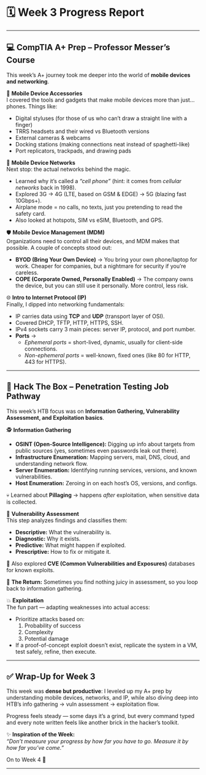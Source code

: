 # 🗓️ Week 3 Progress Report  

---

## 💻 CompTIA A+ Prep – Professor Messer’s Course  

This week’s A+ journey took me deeper into the world of **mobile devices and networking**.  

📱 **Mobile Device Accessories**  
I covered the tools and gadgets that make mobile devices more than just… phones. Things like:  
- Digital styluses (for those of us who can’t draw a straight line with a finger)  
- TRRS headsets and their wired vs Bluetooth versions  
- External cameras & webcams  
- Docking stations (making connections neat instead of spaghetti-like)  
- Port replicators, trackpads, and drawing pads  

📡 **Mobile Device Networks**  
Next stop: the actual networks behind the magic.  
- Learned why it’s called a *“cell phone”* (hint: it comes from *cellular networks* back in 1998).  
- Explored 3G → 4G (LTE, based on GSM & EDGE) → 5G (blazing fast 10Gbps+).  
- Airplane mode = no calls, no texts, just you pretending to read the safety card.  
- Also looked at hotspots, SIM vs eSIM, Bluetooth, and GPS.  

🛡️ **Mobile Device Management (MDM)**  
Organizations need to control all their devices, and MDM makes that possible. A couple of concepts stood out:  
- **BYOD (Bring Your Own Device)** → You bring your own phone/laptop for work. Cheaper for companies, but a nightmare for security if you’re careless.  
- **COPE (Corporate Owned, Personally Enabled)** → The company owns the device, but you can still use it personally. More control, less risk.  

🌐 **Intro to Internet Protocol (IP)**  
Finally, I dipped into networking fundamentals:  
- IP carries data using **TCP** and **UDP** (transport layer of OSI).  
- Covered DHCP, TFTP, HTTP, HTTPS, SSH.  
- IPv4 sockets carry 3 main pieces: server IP, protocol, and port number.  
- **Ports** →  
  - *Ephemeral ports* = short-lived, dynamic, usually for client-side connections.  
  - *Non-ephemeral ports* = well-known, fixed ones (like 80 for HTTP, 443 for HTTPS).  

---

## 🔐 Hack The Box – Penetration Testing Job Pathway  

This week’s HTB focus was on **Information Gathering, Vulnerability Assessment, and Exploitation basics**.  

🕵️ **Information Gathering**  
- **OSINT (Open-Source Intelligence):** Digging up info about targets from public sources (yes, sometimes even passwords leak out there).  
- **Infrastructure Enumeration:** Mapping servers, mail, DNS, cloud, and understanding network flow.  
- **Server Enumeration:** Identifying running services, versions, and known vulnerabilities.  
- **Host Enumeration:** Zeroing in on each host’s OS, versions, and configs.  

💀 Learned about **Pillaging** → happens *after* exploitation, when sensitive data is collected.  

🧮 **Vulnerability Assessment**  
This step analyzes findings and classifies them:  
- **Descriptive:** What the vulnerability is.  
- **Diagnostic:** Why it exists.  
- **Predictive:** What might happen if exploited.  
- **Prescriptive:** How to fix or mitigate it.  

🔎 Also explored **CVE (Common Vulnerabilities and Exposures)** databases for known exploits.  

🔁 **The Return:** Sometimes you find nothing juicy in assessment, so you loop back to information gathering.  

💥 **Exploitation**  
The fun part — adapting weaknesses into actual access:  
- Prioritize attacks based on:  
  1. Probability of success  
  2. Complexity  
  3. Potential damage  
- If a proof-of-concept exploit doesn’t exist, replicate the system in a VM, test safely, refine, then execute.  

---

## ✅ Wrap-Up for Week 3  

This week was **dense but productive**: I leveled up my A+ prep by understanding mobile devices, networks, and IP, while also diving deep into HTB’s info gathering → vuln assessment → exploitation flow.  

Progress feels steady — some days it’s a grind, but every command typed and every note written feels like another brick in the hacker’s toolkit.  

✨ **Inspiration of the Week:**  
*“Don’t measure your progress by how far you have to go. Measure it by how far you’ve come.”*  

On to Week 4 🚀  

---
